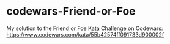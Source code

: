 # codewars-Friend-or-Foe
My solution to the Friend or Foe Kata Challenge on Codewars: https://www.codewars.com/kata/55b42574ff091733d900002f
